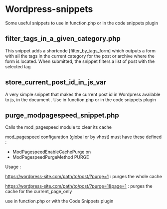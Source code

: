 # Wordpress-snippets
Some useful snippets to use in function.php or in the code snippets plugin

## filter_tags_in_a_given_category.php

  This snippet adds a shortcode [filter_by_tags_form] which outputs a form with all the tags in the current category for the post or archive where the form is located. When submitted, the snippet filters a list of post with the selected tag
  
## store_current_post_id_in_js_var

A very simple snippet that makes the current post id in Wordpress available to js, in the document <head>. Use in function.php or in the code snippets plugin
  
## purge_modpagespeed_snippet.php

Calls the mod_pagespeed module to clear its cache
 
mod_pagespeed configuration (global or by vhost) must have these defined :

* ModPagespeedEnableCachePurge on
* ModPagespeedPurgeMethod PURGE

Usage :

https://wordpress-site.com/path/to/post/?purge=1 : purges the whole cache

https://wordpress-site.com/path/to/post/?purge=1&page=1 : purges the cache for the current_page_only

use in function.php or with the Code Snippets plugin  
